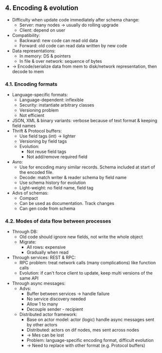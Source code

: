 ## 4. Encoding & evolution
- Difficulty when update code immediately after schema change:
  - Server: many nodes -> usually do rolling upgrade
  - Client: depend on user
- Compatibility:
  - Backward: new code can read old data
  - Forward: old code can read data written by new code
- Data representations:
  - In memory: DS & pointers
  - In file & over network: sequence of bytes 
- -> Encode/serialize data from mem to disk/network representation, then decode to mem
### 4.1. Encoding formats
- Language-specific formats:
  - Language-dependent: inflexible
  - Security: instantiate arbitrary classes
  - Versioning problem
  - Not efficient
- JSON, XML & binary variants: verbose because of text format & keeping field names
- Thrift & Protocol buffers:
  - Use field tags (int) -> lighter
  - Versioning by field tags
  - Evolution:
    - Not reuse field tags
    - Not add/remove required field
- Avro:
  - Use for encoding many similar records. Schema included at start of the encoded file.
  - Decode: match writer & reader schema by field name
  - Use schema history for evolution
  - Light-weight: no field name, field tag
- Advs of schemas:
  - Compact
  - Can be used as documentation. Track changes
  - Can gen code from schema
### 4.2. Modes of data flow between processes
- Through DB:
  - Old code should ignore new fields, not write the whole object
  - Migrate:
    - All rows: expensive
    - Gradually when read
- Through services: REST & RPC:
  - RPC problem: treat network calls (many complications) like function calls
  - Evolution: if can't force client to update, keep multi versions of the same API
- Through async messages:
  - Advs:
    - Buffer between services -> handle failure
    - No service discovery needed
    - Allow 1 to many
    - Decouple sender - recipient
  - Distributed actor framework:
    - Base on actor model: actor (logic) handle async messages sent by other actors
    - Distributed: actors on dif nodes, mes sent across nodes 
    - -> Mes can be lost
    - Problem: language-specific encoding format, difficult evolution 
    - -> Need to replace with other format (e.g. Protocol buffers)
